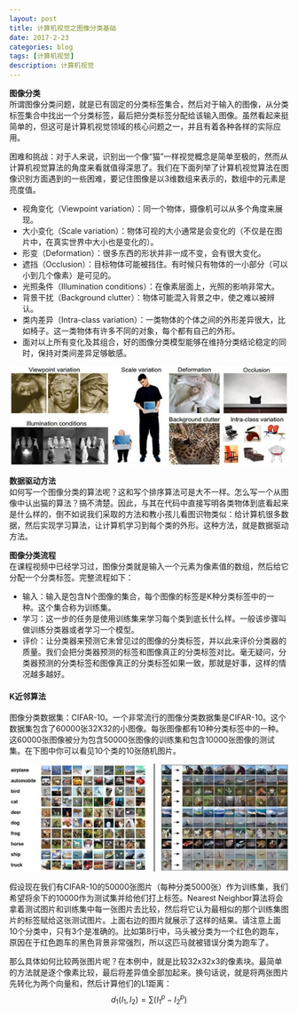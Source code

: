 ```yaml
---
layout: post
title: 计算机视觉之图像分类基础
date: 2017-2-23
categories: blog
tags: [计算机视觉]
description: 计算机视觉
---
```



**图像分类**           
所谓图像分类问题，就是已有固定的分类标签集合，然后对于输入的图像，从分类标签集合中找出一个分类标签，最后把分类标签分配给该输入图像。虽然看起来挺简单的，但这可是计算机视觉领域的核心问题之一，并且有着各种各样的实际应用。               


困难和挑战：对于人来说，识别出一个像“猫”一样视觉概念是简单至极的，然而从计算机视觉算法的角度来看就值得深思了。我们在下面列举了计算机视觉算法在图像识别方面遇到的一些困难，要记住图像是以3维数组来表示的，数组中的元素是亮度值。

- 视角变化（Viewpoint variation）：同一个物体，摄像机可以从多个角度来展现。
- 大小变化（Scale variation）：物体可视的大小通常是会变化的（不仅是在图片中，在真实世界中大小也是变化的）。
- 形变（Deformation）：很多东西的形状并非一成不变，会有很大变化。
- 遮挡（Occlusion）：目标物体可能被挡住。有时候只有物体的一小部分（可以小到几个像素）是可见的。
- 光照条件（Illumination conditions）：在像素层面上，光照的影响非常大。
- 背景干扰（Background clutter）：物体可能混入背景之中，使之难以被辨认。
- 类内差异（Intra-class variation）：一类物体的个体之间的外形差异很大，比如椅子。这一类物体有许多不同的对象，每个都有自己的外形。
- 面对以上所有变化及其组合，好的图像分类模型能够在维持分类结论稳定的同时，保持对类间差异足够敏感。

![](https://raw.githubusercontent.com/whuhan2013/myImage/master/cs231n/p1.jpg)        

**数据驱动方法**          
如何写一个图像分类的算法呢？这和写个排序算法可是大不一样。怎么写一个从图像中认出猫的算法？搞不清楚。因此，与其在代码中直接写明各类物体到底看起来是什么样的，倒不如说我们采取的方法和教小孩儿看图识物类似：给计算机很多数据，然后实现学习算法，让计算机学习到每个类的外形。这种方法，就是数据驱动方法。

**图像分类流程**        
在课程视频中已经学习过，图像分类就是输入一个元素为像素值的数组，然后给它分配一个分类标签。完整流程如下：

- 输入：输入是包含N个图像的集合，每个图像的标签是K种分类标签中的一种。这个集合称为训练集。
- 学习：这一步的任务是使用训练集来学习每个类到底长什么样。一般该步骤叫做训练分类器或者学习一个模型。
- 评价：让分类器来预测它未曾见过的图像的分类标签，并以此来评价分类器的质量。我们会把分类器预测的标签和图像真正的分类标签对比。毫无疑问，分类器预测的分类标签和图像真正的分类标签如果一致，那就是好事，这样的情况越多越好。


#### K近邻算法          
图像分类数据集：CIFAR-10。一个非常流行的图像分类数据集是CIFAR-10。这个数据集包含了60000张32X32的小图像。每张图像都有10种分类标签中的一种。这60000张图像被分为包含50000张图像的训练集和包含10000张图像的测试集。在下图中你可以看见10个类的10张随机图片。

![](https://raw.githubusercontent.com/whuhan2013/myImage/master/cs231n/p2.jpg)        

假设现在我们有CIFAR-10的50000张图片（每种分类5000张）作为训练集，我们希望将余下的10000作为测试集并给他们打上标签。Nearest Neighbor算法将会拿着测试图片和训练集中每一张图片去比较，然后将它认为最相似的那个训练集图片的标签赋给这张测试图片。上面右边的图片就展示了这样的结果。请注意上面10个分类中，只有3个是准确的。比如第8行中，马头被分类为一个红色的跑车，原因在于红色跑车的黑色背景非常强烈，所以这匹马就被错误分类为跑车了。

那么具体如何比较两张图片呢？在本例中，就是比较32x32x3的像素块。最简单的方法就是逐个像素比较，最后将差异值全部加起来。换句话说，就是将两张图片先转化为两个向量和，然后计算他们的L1距离：         
$$d_1(I_1,I_2)=\sum(I_1^p-I_2^p)$$


